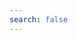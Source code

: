 ```yaml
---
search: false
---
```

<tabs>
<template #LarePass-移动端>
1. 打开 LarePass，进入**设置** > **账户**。
2. 打开专用网络开关。

   ![在 LarePass 移动端启用专用网络](/images/zh/manual/use-cases/vpn-mobile.png#bordered){width=45%}

</template>
<template #LarePass-桌面端>
1. 打开 LarePass，点击主界面左上角头像区域。
2. 在弹出的面板中打开专用网络开关。

   ![在 LarePass 桌面端启用专用网络](/images/zh/manual/use-cases/vpn-desktop.png#bordered){width=60%}

:::info 添加配置文件
在 iOS 或 macOS 系统中启用专用网络时，需要将 VPN 配置文件添加到系统中。按照提示完成设置即可。
:::
</template>